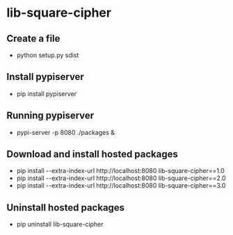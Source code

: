 # lib-square-cipher

## Create a file

* python setup.py sdist

## Install pypiserver

* pip install pypiserver

## Running pypiserver

* pypi-server -p 8080 ./packages &

## Download and install hosted packages

* pip install --extra-index-url http://localhost:8080 lib-square-cipher==1.0
* pip install --extra-index-url http://localhost:8080 lib-square-cipher==2.0
* pip install --extra-index-url http://localhost:8080 lib-square-cipher==3.0

## Uninstall hosted packages

* pip uninstall lib-square-cipher

